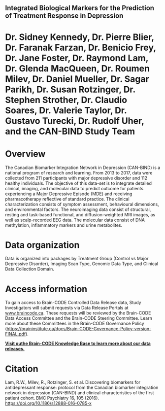 ## Integrated Biological Markers for the Prediction of Treatment Response in Depression

# Dr. Sidney Kennedy, Dr. Pierre Blier, Dr. Faranak Farzan, Dr. Benicio Frey, Dr. Jane Foster, Dr. Raymond Lam, Dr. Glenda MacQueen, Dr. Roumen Milev, Dr. Daniel Mueller, Dr. Sagar Parikh, Dr. Susan Rotzinger, Dr. Stephen Strother, Dr. Claudio Soares, Dr. Valerie Taylor, Dr. Gustavo Turecki, Dr. Rudolf Uher, and the CAN-BIND Study Team

# Overview

The Canadian Biomarker Integration Network in Depression (CAN-BIND) is a national program of research and learning. From 2013 to 2017, data were collected from 211 participants with major depressive disorder and 112 healthy individuals. The objective of this data-set is to integrate detailed clinical, imaging, and molecular data to predict outcome for patients experiencing a Major Depressive Episode (MDE) and receiving pharmacotherapy reflective of standard practice. The clinical characterization consists of symptom assessment, behavioural dimensions, and environmental factors. The neuroimaging data consist of structural, resting and task-based functional, and diffusion-weighted MRI images, as well as scalp-recorded EEG data. The molecular data consist of DNA methylation, inflammatory markers and urine metabolites.

# Data organization

Data is organized into packages by Treatment Group (Control vs Major Depressive Disorder), Imaging Scan Type, Genomic Data Type, and Clinical Data Collection Domain.

# Access information

To gain access to Brain-CODE Controlled Data Release data, Study Investigators will submit requests via Data Release Portals at www.braincode.ca. These requests will be reviewed by the Brain-CODE Data Access Committee and the Brain-CODE Steering Committee. Learn more about these Committees in the Brain-CODE Governance Policy (https://braininstitute.ca/docs/Brain-CODE-Governance-Policy-version-FINAL.pdf). 

**[Visit outhe Brain-CODE Knowledge Base to learn more about our data releases.](https://indocconsortium.atlassian.net/wiki/spaces/JSDNXT/pages/1933279255/Data+Release+Articles)**

# Citation

Lam, R.W., Milev, R., Rotzinger, S. et al. Discovering biomarkers for antidepressant response: protocol from the Canadian biomarker integration network in depression (CAN-BIND) and clinical characteristics of the first patient cohort. BMC Psychiatry 16, 105 (2016). https://doi.org/10.1186/s12888-016-0785-x
